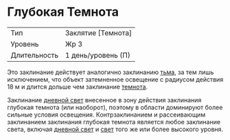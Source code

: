 
# Глубокая Темнота

| | |
|---|---|
|Тип|Заклятие [Темнота]|
|Уровень| Жр 3|
|Длительность| 1 день/уровень (П)|

Это заклинание действует аналогично заклинанию [тьма](темнота.md), за тем лишь исключением, что объект затемненное освещение с радиусом действия 18 м и длится дольше чем заклинание [темнота](темнота.md). 

Заклинание [дневной свет](дневной-свет.md) внесенное в зону действия заклинания глубокая темнота (или наоборот), поэтому в области доминируют более сильные условия освещения. Контрзаклинанием и рассеивающим заклинанием заклинания глубокая темнота является любое заклинание света, включая [дневной свет](дневной-свет.md) и [свет](свет.md) того же или более высокого уровня.